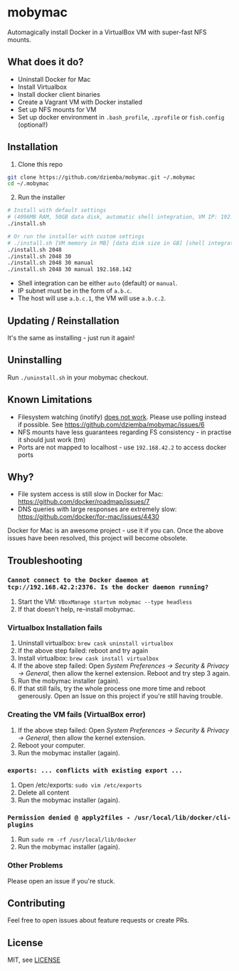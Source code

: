 # mobymac

Automagically install Docker in a VirtualBox VM with super-fast NFS mounts.

## What does it do?

- Uninstall Docker for Mac
- Install Virtualbox
- Install docker client binaries
- Create a Vagrant VM with Docker installed
- Set up NFS mounts for VM
- Set up docker environment in `.bash_profile`, `.zprofile` or `fish.config` (optional!)

## Installation

1. Clone this repo
  ```bash
  git clone https://github.com/dziemba/mobymac.git ~/.mobymac
  cd ~/.mobymac
  ```

2. Run the installer
  ```bash
  # Install with default settings
  # (4096MB RAM, 50GB data disk, automatic shell integration, VM IP: 192.168.42.2)
  ./install.sh

  # Or run the installer with custom settings
  # ./install.sh [VM memory in MB] [data disk size in GB] [shell integration] [VM IP subnet]
  ./install.sh 2048
  ./install.sh 2048 30
  ./install.sh 2048 30 manual
  ./install.sh 2048 30 manual 192.168.142
  ```

- Shell integration can be either `auto` (default) or `manual`.
- IP subnet must be in the form of `a.b.c`.
- The host will use `a.b.c.1`, the VM will use `a.b.c.2`.

## Updating / Reinstallation

It's the same as installing - just run it again!

## Uninstalling

Run `./uninstall.sh` in your mobymac checkout.

## Known Limitations

- Filesystem watching (inotify) [does not work](https://stackoverflow.com/questions/4231243/inotify-with-nfs).
  Please use polling instead if possible. See https://github.com/dziemba/mobymac/issues/6
- NFS mounts have less guarantees regarding FS consistency - in practise it should just work (tm)
- Ports are not mapped to localhost - use `192.168.42.2` to access docker ports

## Why?

- File system access is still slow in Docker for Mac: https://github.com/docker/roadmap/issues/7
- DNS queries with large responses are extremely slow: https://github.com/docker/for-mac/issues/4430

Docker for Mac is an awesome project - use it if you can.
Once the above issues have been resolved, this project will become obsolete.

## Troubleshooting

### `Cannot connect to the Docker daemon at tcp://192.168.42.2:2376. Is the docker daemon running?`

1. Start the VM: `VBoxManage startvm mobymac --type headless`
2. If that doesn't help, re-install mobymac.

### Virtualbox Installation fails

1. Uninstall virtualbox: `brew cask uninstall virtualbox`
2. If the above step failed: reboot and try again
3. Install virtualbox: `brew cask install virtualbox`
4. If the above step failed: Open *System Preferences -> Security & Privacy -> General*, then allow the kernel extension.
   Reboot and try step 3 again.
5. Run the mobymac installer (again).
6. If that still fails, try the whole process one more time and reboot generously.
   Open an Issue on this project if you're still having trouble.

### Creating the VM fails (VirtualBox error)

1. If the above step failed: Open *System Preferences -> Security & Privacy -> General*, then allow the kernel extension.
2. Reboot your computer.
2. Run the mobymac installer (again).

### `exports: ... conflicts with existing export ...`

1. Open /etc/exports: `sudo vim /etc/exports`
2. Delete all content
3. Run the mobymac installer (again).

### `Permission denied @ apply2files - /usr/local/lib/docker/cli-plugins`

1. Run `sudo rm -rf /usr/local/lib/docker`
2. Run the mobymac installer (again).

### Other Problems

Please open an issue if you're stuck.

## Contributing

Feel free to open issues about feature requests or create PRs.

## License

MIT, see [LICENSE](LICENSE)
